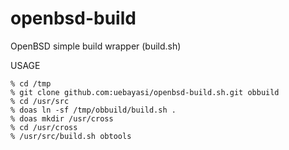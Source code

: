 # openbsd-build
OpenBSD simple build wrapper (build.sh)

USAGE

```
% cd /tmp
% git clone github.com:uebayasi/openbsd-build.sh.git obbuild
% cd /usr/src
% doas ln -sf /tmp/obbuild/build.sh .
% doas mkdir /usr/cross
% cd /usr/cross
% /usr/src/build.sh obtools
```
